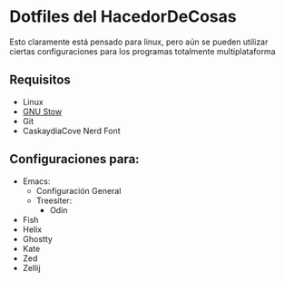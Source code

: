 # Dotfiles del HacedorDeCosas #
Esto claramente está pensado para linux, pero aún se pueden utilizar ciertas configuraciones para los programas totalmente multiplataforma

## Requisitos ##
- Linux
- [GNU Stow](https://www.gnu.org/software/stow/)
- Git
- CaskaydiaCove Nerd Font

## Configuraciones para: ##
- Emacs:
  - Configuración General
  - Treesiter:
    - Odin
- Fish
- Helix
- Ghostty
- Kate
- Zed
- Zellij
